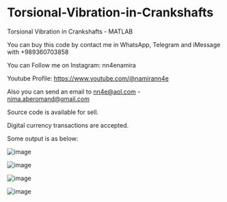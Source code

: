 # Torsional-Vibration-in-Crankshafts
Torsional Vibration in Crankshafts - MATLAB

You can buy this code by contact me in WhatsApp, Telegram and iMessage with +989360703858

You can Follow me on Instagram: nn4enamira

Youtube Profile: https://www.youtube.com/@namirann4e

Also you can send an email to nn4e@aol.com - nima.aberomand@gmail.com

Source code is available for sell.

Digital currency transactions are accepted.

Some output is as below:

![image](https://github.com/user-attachments/assets/55fb1ee1-dc37-4993-94bc-16fcc0a56da6)

![image](https://github.com/user-attachments/assets/64f6044f-be11-4229-883a-6f3fa0b01cff)

![image](https://github.com/user-attachments/assets/143fcf44-686c-4f0f-b1cf-fda6e1e72dca)

![image](https://github.com/user-attachments/assets/7b231293-202e-4294-91cf-f85dd0ef1f9f)

